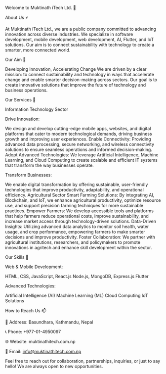 Welcome to Muktinath iTech Ltd. 👋

About Us ⚡

At Muktinath iTech Ltd., we are a public company committed to advancing innovation across diverse industries. We specialize in software development, mobile development, web development, AI, Flutter, and IoT solutions. Our aim is to connect sustainability with technology to create a smarter, more connected world.

Our Aim 🌱

Developing Innovation, Accelerating Change
We are driven by a clear mission: to connect sustainability and technology in ways that accelerate change and enable smarter decision-making across sectors. Our goal is to create innovative solutions that improve the future of technology and business operations.

Our Services 🚀

Information Technology Sector

Drive Innovation: 

We design and develop cutting-edge mobile apps, websites, and digital platforms that cater to modern technological demands, driving business growth and improving user experiences.
Enable Connectivity: Providing advanced data processing, secure networking, and wireless connectivity solutions to ensure seamless operations and informed decision-making.
Adopt Advanced Technologies: We leverage Artificial Intelligence, Machine Learning, and Cloud Computing to create scalable and efficient IT systems that transform the way businesses operate.

Transform Businesses: 

We enable digital transformation by offering sustainable, user-friendly technologies that improve productivity, adaptability, and operational efficiency.
Agricultural Sector
Smart Farming Solutions: By integrating AI, Blockchain, and IoT, we enhance agricultural productivity, optimize resource use, and support precision farming techniques for more sustainable practices.
Empower Farmers: We develop accessible tools and platforms that help farmers reduce operational costs, improve sustainability, and increase market access through technology-driven solutions.
Data-Driven Insights: Utilizing advanced data analytics to monitor soil health, water usage, and crop performance, empowering farmers to make smarter decisions and improve productivity.
Foster Collaboration: We partner with agricultural institutions, researchers, and policymakers to promote innovations in agritech and enhance skill development within the sector.

Our Skills 🌱

Web & Mobile Development:

HTML, CSS, JavaScript, React.js
Node.js, MongoDB, Express.js
Flutter

Advanced Technologies:

Artificial Intelligence (AI)
Machine Learning (ML)
Cloud Computing
IoT Solutions

How to Reach Us 📫

🏢 Address: Basundhara, Kathmandu, Nepal

📞 Phone: +977-01-4950097

🌐 Website: muktinathitech.com.np

📩 Email: info@muktinathitech.com.np


Feel free to reach out for collaboration, partnerships, inquiries, or just to say hello! We are always open to new opportunities.
